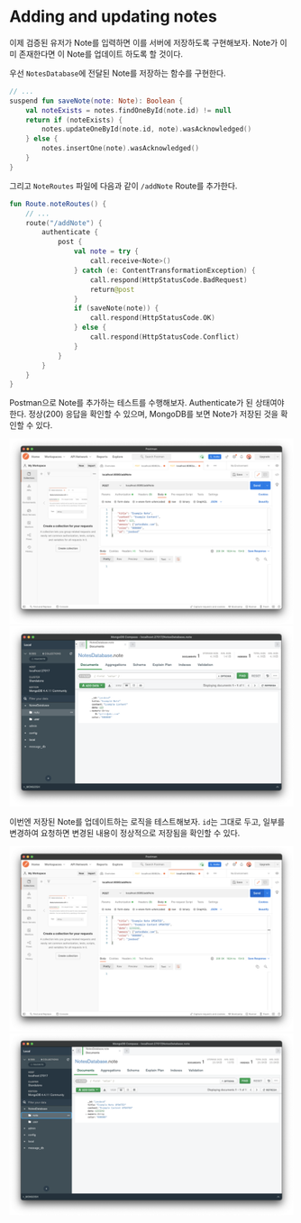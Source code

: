 # Adding and updating notes

이제 검증된 유저가 Note를 입력하면 이를 서버에 저장하도록 구현해보자. Note가 이미 존재한다면 이 Note를 업데이트 하도록 할 것이다.

우선 `NotesDatabase`에 전달된 Note를 저장하는 함수를 구현한다.

```kotlin
// ...
suspend fun saveNote(note: Note): Boolean {
    val noteExists = notes.findOneById(note.id) != null
    return if (noteExists) {
        notes.updateOneById(note.id, note).wasAcknowledged()
    } else {
        notes.insertOne(note).wasAcknowledged()
    }
}
```

그리고 `NoteRoutes` 파일에 다음과 같이 `/addNote` Route를 추가한다.

```kotlin
fun Route.noteRoutes() {
    // ...
    route("/addNote") {
        authenticate {
            post {
                val note = try {
                    call.receive<Note>()
                } catch (e: ContentTransformationException) {
                    call.respond(HttpStatusCode.BadRequest)
                    return@post
                }
                if (saveNote(note)) {
                    call.respond(HttpStatusCode.OK)
                } else {
                    call.respond(HttpStatusCode.Conflict)
                }
            }
        }
    }
}
```

Postman으로 Note를 추가하는 테스트를 수행해보자. Authenticate가 된 상태여야 한다. 정상(200) 응답을 확인할 수 있으며, MongoDB를 보면 Note가 저장된 것을 확인할 수 있다.

<div align="center" class="column">
<div><img src="img/add_note.png"></div>
<div><img src="img/mongodb_add_note.png"></div>
</div>

이번엔 저장된 Note를 업데이트하는 로직을 테스트해보자. `id`는 그대로 두고, 일부를 변경하여 요청하면 변경된 내용이 정상적으로 저장됨을 확인할 수 있다.

<div align="center" class="column">
<div><img src="img/update_note.png"></div>
<div><img src="img/mongodb_update_note.png"></div>
</div>